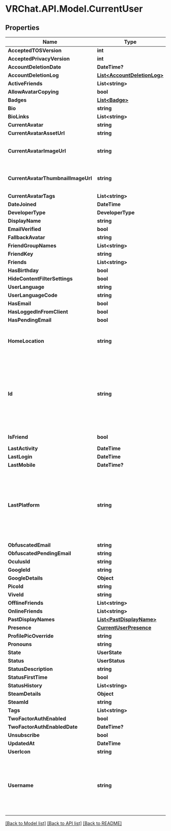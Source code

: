 # VRChat.API.Model.CurrentUser

## Properties

Name | Type | Description | Notes
------------ | ------------- | ------------- | -------------
**AcceptedTOSVersion** | **int** |  | 
**AcceptedPrivacyVersion** | **int** |  | [optional] 
**AccountDeletionDate** | **DateTime?** |  | [optional] 
**AccountDeletionLog** | [**List&lt;AccountDeletionLog&gt;**](AccountDeletionLog.md) |   | [optional] 
**ActiveFriends** | **List&lt;string&gt;** |   | [optional] 
**AllowAvatarCopying** | **bool** |  | 
**Badges** | [**List&lt;Badge&gt;**](Badge.md) |   | 
**Bio** | **string** |  | 
**BioLinks** | **List&lt;string&gt;** |   | 
**CurrentAvatar** | **string** |  | 
**CurrentAvatarAssetUrl** | **string** |  | 
**CurrentAvatarImageUrl** | **string** | When profilePicOverride is not empty, use it instead. | 
**CurrentAvatarThumbnailImageUrl** | **string** | When profilePicOverride is not empty, use it instead. | 
**CurrentAvatarTags** | **List&lt;string&gt;** |  | 
**DateJoined** | **DateTime** |  | 
**DeveloperType** | **DeveloperType** |  | 
**DisplayName** | **string** |  | 
**EmailVerified** | **bool** |  | 
**FallbackAvatar** | **string** |  | [optional] 
**FriendGroupNames** | **List&lt;string&gt;** | Always empty array. | 
**FriendKey** | **string** |  | 
**Friends** | **List&lt;string&gt;** |  | 
**HasBirthday** | **bool** |  | 
**HideContentFilterSettings** | **bool** |  | [optional] 
**UserLanguage** | **string** |  | [optional] 
**UserLanguageCode** | **string** |  | [optional] 
**HasEmail** | **bool** |  | 
**HasLoggedInFromClient** | **bool** |  | 
**HasPendingEmail** | **bool** |  | 
**HomeLocation** | **string** | WorldID be \&quot;offline\&quot; on User profiles if you are not friends with that user. | 
**Id** | **string** | A users unique ID, usually in the form of &#x60;usr_c1644b5b-3ca4-45b4-97c6-a2a0de70d469&#x60;. Legacy players can have old IDs in the form of &#x60;8JoV9XEdpo&#x60;. The ID can never be changed. | 
**IsFriend** | **bool** |  | [default to false]
**LastActivity** | **DateTime** |  | [optional] 
**LastLogin** | **DateTime** |  | 
**LastMobile** | **DateTime?** |  | 
**LastPlatform** | **string** | This can be &#x60;standalonewindows&#x60; or &#x60;android&#x60;, but can also pretty much be any random Unity verison such as &#x60;2019.2.4-801-Release&#x60; or &#x60;2019.2.2-772-Release&#x60; or even &#x60;unknownplatform&#x60;. | 
**ObfuscatedEmail** | **string** |  | 
**ObfuscatedPendingEmail** | **string** |  | 
**OculusId** | **string** |  | 
**GoogleId** | **string** |  | [optional] 
**GoogleDetails** | **Object** |  | [optional] 
**PicoId** | **string** |  | [optional] 
**ViveId** | **string** |  | [optional] 
**OfflineFriends** | **List&lt;string&gt;** |  | [optional] 
**OnlineFriends** | **List&lt;string&gt;** |  | [optional] 
**PastDisplayNames** | [**List&lt;PastDisplayName&gt;**](PastDisplayName.md) |   | 
**Presence** | [**CurrentUserPresence**](CurrentUserPresence.md) |  | [optional] 
**ProfilePicOverride** | **string** |  | 
**Pronouns** | **string** |  | 
**State** | **UserState** |  | 
**Status** | **UserStatus** |  | 
**StatusDescription** | **string** |  | 
**StatusFirstTime** | **bool** |  | 
**StatusHistory** | **List&lt;string&gt;** |  | 
**SteamDetails** | **Object** |  | 
**SteamId** | **string** |  | 
**Tags** | **List&lt;string&gt;** |  | 
**TwoFactorAuthEnabled** | **bool** |  | 
**TwoFactorAuthEnabledDate** | **DateTime?** |  | [optional] 
**Unsubscribe** | **bool** |  | 
**UpdatedAt** | **DateTime** |  | [optional] 
**UserIcon** | **string** |  | 
**Username** | **string** | -| **DEPRECATED:** VRChat API no longer return usernames of other users. [See issue by Tupper for more information](https://github.com/pypy-vrc/VRCX/issues/429). | [optional] 

[[Back to Model list]](../README.md#documentation-for-models) [[Back to API list]](../README.md#documentation-for-api-endpoints) [[Back to README]](../README.md)

